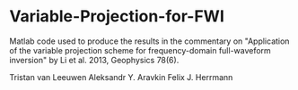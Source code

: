Variable-Projection-for-FWI
===========================

Matlab code used to produce the results in the commentary on 
"Application of the variable projection scheme for frequency-domain full-waveform inversion"  by Li et al. 2013, Geophysics 78(6).

Tristan van Leeuwen
Aleksandr Y. Aravkin
Felix J. Herrmann


